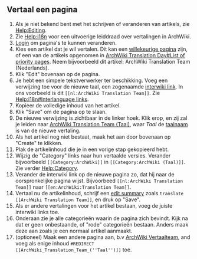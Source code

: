 ## Vertaal een pagina

1.  Als je niet bekend bent met het schrijven of veranderen van artikels, zie [Help:Editing](/index.php/Help:Editing "Help:Editing").
2.  Zie [Help:i18n](/index.php/Help:I18n "Help:I18n") voor een uitvoerige leiddraad over vertalingen in ArchWiki.
3.  [Login](/index.php/Special:UserLogin "Special:UserLogin") om pagina's te kunnen veranderen.
4.  Kies een artikel dat je wil vertalen. Dit kan een [willekeurige pagina](/index.php/Special:Random "Special:Random") zijn, of een van de artikels opgenomen in [ArchWiki Translation Day#List of priority pages](/index.php/ArchWiki_Translation_Day#List_of_priority_pages "ArchWiki Translation Day"). Neem bijvoorbeeld dit artikel: <a class="mw-selflink selflink">ArchWiki Translation Team (Nederlands)</a>.
5.  Klik "Edit" bovenaan op de pagina.
6.  Je hebt een simpele tekstverwerker ter beschikking. Voeg een verwijzing toe voor de nieuwe taal, een zogenaamde [interwiki link](https://en.wikipedia.org/wiki/nl:Help:Gebruik_van_interwiki-links "wikipedia:nl:Help:Gebruik van interwiki-links"). In ons voorbeeld is dit `[[nl:ArchWiki Translation Team]]`. Zie [Help:i18n#Interlanguage links](/index.php/Help:I18n#Interlanguage_links "Help:I18n").
7.  Kopieer de volledige inhoud van het artikel.
8.  Klik "Save" om de pagina op te slaan.
9.  De nieuwe verwijzing is zichtbaar in de linker hoek. Klik erop, en zij zal je leiden naar [ArchWiki Translation Team (Taal)](/index.php?title=ArchWiki_Translation_Team_(Taal)&action=edit&redlink=1 "ArchWiki Translation Team (Taal) (page does not exist)"), waar *Taal* de [taalnaam](/index.php/Help:I18n#Languages "Help:I18n") is van de nieuwe vertaling.
10.  Als het artikel nog niet bestaat, maak het aan door bovenaan op "Create" te klikken.
11.  Plak de artikelinhoud die je in een vorige stap gekopieerd hebt.
12.  Wijzig de "Category" links naar hun vertaalde versies. Verander bijvoorbeeld `[[Category:ArchWiki]]` in `[[Category:ArchWiki (Taal)]]`. Zie verder [Help:Category](/index.php/Help:Category "Help:Category").
13.  Verander de interwiki link op de nieuwe pagina zo, dat hij naar de oorspronkelijke pagina wijst. Bijvoorbeed `[[nl:ArchWiki Translation Team]]` naar `[[en:ArchWiki:Translation Team]]`.
14.  Vertaal nu de artikelinhoud, schrijf een [edit summary](/index.php/Help:Style#Edit_summary "Help:Style") zoals `translate [[ArchWiki Translation Team]]`, en druk op "Save".
15.  Als er andere vertalingen voor het artikel bestaan, voeg de juiste interwiki links toe.
16.  Onderaan zie je alle categorieën waarin de pagina zich bevindt. Kijk na dat er geen onbestaande, of "rode" categorieën bestaan. Anders maak deze aan zoals je een normaal artikel aanmaakt.
17.  (optioneel) Maak een andere pagina aan, b.v [ArchWiki Vertaalteam](/index.php?title=ArchWiki_Vertaalteam&action=edit&redlink=1 "ArchWiki Vertaalteam (page does not exist)"), and voeg als enige inhoud `#REDIRECT [[ArchWiki_Translation_Team_(''Taal'')]]` toe.